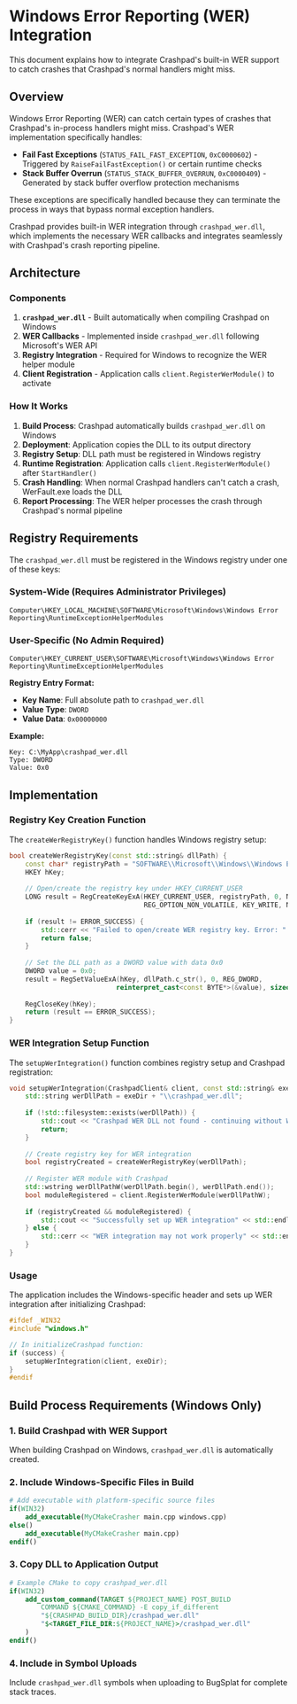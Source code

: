 # Windows Error Reporting (WER) Integration

This document explains how to integrate Crashpad's built-in WER support to catch crashes that Crashpad's normal handlers might miss.

## Overview

Windows Error Reporting (WER) can catch certain types of crashes that Crashpad's in-process handlers might miss. Crashpad's WER implementation specifically handles:

- **Fail Fast Exceptions** (`STATUS_FAIL_FAST_EXCEPTION`, `0xC0000602`) - Triggered by `RaiseFailFastException()` or certain runtime checks
- **Stack Buffer Overrun** (`STATUS_STACK_BUFFER_OVERRUN`, `0xC0000409`) - Generated by stack buffer overflow protection mechanisms

These exceptions are specifically handled because they can terminate the process in ways that bypass normal exception handlers.

Crashpad provides built-in WER integration through `crashpad_wer.dll`, which implements the necessary WER callbacks and integrates seamlessly with Crashpad's crash reporting pipeline.

## Architecture

### Components

1. **`crashpad_wer.dll`** - Built automatically when compiling Crashpad on Windows
2. **WER Callbacks** - Implemented inside `crashpad_wer.dll` following Microsoft's WER API
3. **Registry Integration** - Required for Windows to recognize the WER helper module
4. **Client Registration** - Application calls `client.RegisterWerModule()` to activate

### How It Works

1. **Build Process**: Crashpad automatically builds `crashpad_wer.dll` on Windows
2. **Deployment**: Application copies the DLL to its output directory
3. **Registry Setup**: DLL path must be registered in Windows registry
4. **Runtime Registration**: Application calls `client.RegisterWerModule()` after `StartHandler()`
5. **Crash Handling**: When normal Crashpad handlers can't catch a crash, WerFault.exe loads the DLL
6. **Report Processing**: The WER helper processes the crash through Crashpad's normal pipeline

## Registry Requirements

The `crashpad_wer.dll` must be registered in the Windows registry under one of these keys:

### System-Wide (Requires Administrator Privileges)
```
Computer\HKEY_LOCAL_MACHINE\SOFTWARE\Microsoft\Windows\Windows Error Reporting\RuntimeExceptionHelperModules
```

### User-Specific (No Admin Required)
```
Computer\HKEY_CURRENT_USER\SOFTWARE\Microsoft\Windows\Windows Error Reporting\RuntimeExceptionHelperModules
```

**Registry Entry Format:**
- **Key Name**: Full absolute path to `crashpad_wer.dll`
- **Value Type**: `DWORD`
- **Value Data**: `0x00000000`

**Example:**
```
Key: C:\MyApp\crashpad_wer.dll
Type: DWORD
Value: 0x0
```

## Implementation

### Registry Key Creation Function

The `createWerRegistryKey()` function handles Windows registry setup:

```cpp
bool createWerRegistryKey(const std::string& dllPath) {
    const char* registryPath = "SOFTWARE\\Microsoft\\Windows\\Windows Error Reporting\\RuntimeExceptionHelperModules";
    HKEY hKey;
    
    // Open/create the registry key under HKEY_CURRENT_USER
    LONG result = RegCreateKeyExA(HKEY_CURRENT_USER, registryPath, 0, NULL,
                                  REG_OPTION_NON_VOLATILE, KEY_WRITE, NULL, &hKey, NULL);
    
    if (result != ERROR_SUCCESS) {
        std::cerr << "Failed to open/create WER registry key. Error: " << result << std::endl;
        return false;
    }
    
    // Set the DLL path as a DWORD value with data 0x0
    DWORD value = 0x0;
    result = RegSetValueExA(hKey, dllPath.c_str(), 0, REG_DWORD,
                           reinterpret_cast<const BYTE*>(&value), sizeof(DWORD));
    
    RegCloseKey(hKey);
    return (result == ERROR_SUCCESS);
}
```

### WER Integration Setup Function

The `setupWerIntegration()` function combines registry setup and Crashpad registration:

```cpp
void setupWerIntegration(CrashpadClient& client, const std::string& exeDir) {
    std::string werDllPath = exeDir + "\\crashpad_wer.dll";
    
    if (!std::filesystem::exists(werDllPath)) {
        std::cout << "Crashpad WER DLL not found - continuing without WER integration" << std::endl;
        return;
    }
    
    // Create registry key for WER integration
    bool registryCreated = createWerRegistryKey(werDllPath);
    
    // Register WER module with Crashpad
    std::wstring werDllPathW(werDllPath.begin(), werDllPath.end());
    bool moduleRegistered = client.RegisterWerModule(werDllPathW);
    
    if (registryCreated && moduleRegistered) {
        std::cout << "Successfully set up WER integration" << std::endl;
    } else {
        std::cerr << "WER integration may not work properly" << std::endl;
    }
}
```

### Usage

The application includes the Windows-specific header and sets up WER integration after initializing Crashpad:

```cpp
#ifdef _WIN32
#include "windows.h"

// In initializeCrashpad function:
if (success) {
    setupWerIntegration(client, exeDir);
}
#endif
```

## Build Process Requirements (Windows Only)

### 1. Build Crashpad with WER Support
When building Crashpad on Windows, `crashpad_wer.dll` is automatically created.

### 2. Include Windows-Specific Files in Build
```cmake
# Add executable with platform-specific source files
if(WIN32)
    add_executable(MyCMakeCrasher main.cpp windows.cpp)
else()
    add_executable(MyCMakeCrasher main.cpp)
endif()
```

### 3. Copy DLL to Application Output
```cmake
# Example CMake to copy crashpad_wer.dll
if(WIN32)
    add_custom_command(TARGET ${PROJECT_NAME} POST_BUILD
        COMMAND ${CMAKE_COMMAND} -E copy_if_different
        "${CRASHPAD_BUILD_DIR}/crashpad_wer.dll"
        "$<TARGET_FILE_DIR:${PROJECT_NAME}>/crashpad_wer.dll"
    )
endif()
```

### 4. Include in Symbol Uploads
Include `crashpad_wer.dll` symbols when uploading to BugSplat for complete stack traces.
